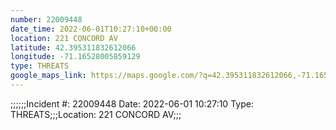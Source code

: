 ```yaml
---
number: 22009448
date_time: 2022-06-01T10:27:10+00:00
location: 221 CONCORD AV
latitude: 42.395311832612066
longitude: -71.16528005859129
type: THREATS
google_maps_link: https://maps.google.com/?q=42.395311832612066,-71.16528005859129
---
```


;;;;;;Incident #: 22009448  Date: 2022-06-01 10:27:10   Type: THREATS;;;Location: 221 CONCORD AV;;;

